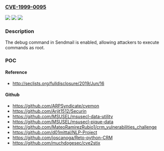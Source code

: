 ### [CVE-1999-0095](https://cve.mitre.org/cgi-bin/cvename.cgi?name=CVE-1999-0095)
![](https://img.shields.io/static/v1?label=Product&message=n%2Fa&color=blue)
![](https://img.shields.io/static/v1?label=Version&message=n%2Fa&color=blue)
![](https://img.shields.io/static/v1?label=Vulnerability&message=n%2Fa&color=brighgreen)

### Description

The debug command in Sendmail is enabled, allowing attackers to execute commands as root.

### POC

#### Reference
- http://seclists.org/fulldisclosure/2019/Jun/16

#### Github
- https://github.com/ARPSyndicate/cvemon
- https://github.com/Arjit1512/Securin
- https://github.com/MSUSEL/msusecl-data-utility
- https://github.com/MSUSEL/msusecl-pique-data
- https://github.com/MateoRamirezRubio1/crm_vulnerabilities_challenge
- https://github.com/d01mittal/NLP-Project
- https://github.com/joscanoga/Reto-python-CRM
- https://github.com/muchdogesec/cve2stix

